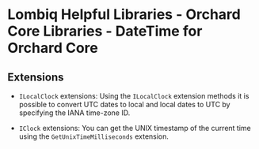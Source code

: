 # Lombiq Helpful Libraries - Orchard Core Libraries - DateTime for Orchard Core



## Extensions

- `ILocalClock` extensions: Using the `ILocalClock` extension methods it is possible to convert UTC dates to local and local dates to UTC by specifying the IANA time-zone ID.

- `IClock` extensions: You can get the UNIX timestamp of the current time using the `GetUnixTimeMilliseconds` extension.
